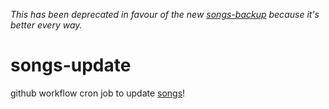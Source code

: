 *This has been deprecated in favour of the new [songs-backup](https://github.com/realcyguy/songs-backup) because it's better every way.*

# songs-update

github workflow cron job to update [songs](https://github.com/realcyguy/songs)!

